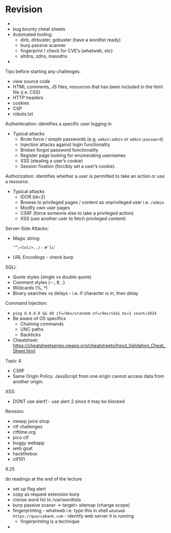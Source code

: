 # Revision

- 
- bug bounty cheat sheets
- Automated tooling:
  - dirb, dirbuster, gobuster (have a wordlist ready)
  - burp passive scanner
  - fingerprint / check for CVE’s (whatweb, etc)
  - altdns, zdns, massdns
- 



Tips before starting any challenges:

- view source code
- HTML comments, JS files, resources that has been included in the html file (i.e. CSS)
- HTTP headers
- cookies
- CSP
- robots.txt



Authentication: identifies a specific user logging in

- Typical attacks
  - Brute force / simple passwords (e.g. `admin:admin` or `admin:password`)
  - Injection attacks against login functionality
  - Broken forgot password functionality
  - Register page looking for enumerating usernames
  - XSS (stealing a user’s cookie)
  - Session fixation (forcibly set a user’s cookie).

Authorization: identifies whether a user is permitted to take an action or use a resource.

- Typical attacks
  - IDOR (id=2)
  - Browse to privileged pages / content as unprivileged user i.e. `/admin`
  - Modify own user pages
  - CSRF (force someone else to take a privileged action)
  - XSS (use another user to fetch privileged content)

Server-Side Attacks:

- Magic string: 

  ```
  ‘”;<lol/>../--#`ls`
  ```

- URL Encodings - check burp

SQLi:

- Quote styles (single vs double quote)
- Comment styles (--, #, ;)
- Wildcards (%, *)
- Binary searches vs delays - i.e. if character is m, then delay

Command Injection:

- `ping 8.8.8.8 && dd if=/dev/urandom of=/dev/sda1 bs=1 count=1024`
- Be aware of OS specifics
  - Chaining commands
  - UNC paths
  - Backticks
- Cheatsheet: https://cheatsheetseries.owasp.org/cheatsheets/Input_Validation_Cheat_Sheet.html

Topic 4:

- CSRF
- Same Origin Policy: JavaScript from one origin cannot access data from another origin.

XSS:

- DONT use alert1 - use alert 2 since it may be blocked



Revision:

- owasp juice shop
- ctf challenges
- ctftime.org
- pico ctf
- buggy webapp
- web goat
- hackthebox
- ctf101



9.25



do readings at the end of the lecture



- set up flag alert
- copy as request extension burp
- clonse word list to /var/wordlists
- burp passive scaner -> target> sitemap (change scope)
- fingerprinting - whatweb i.e. type this in shell `whatweb https://quoccabank.com` - identify web server it is running
  - fingerprinting is a technique
- 





